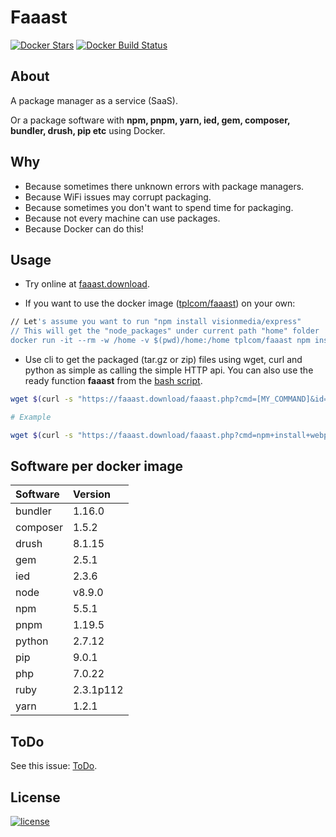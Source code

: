 # Faaast

[![Docker Stars](https://img.shields.io/docker/stars/tplcom/faaast.svg)]() [![Docker Build 
Status](https://img.shields.io/docker/build/tplcom/faaast.svg)](https://hub.docker.com/r/tplcom/faaast/builds/)

## About

A package manager as a service (SaaS).

Or a package software with **npm, pnpm, yarn, ied, gem, composer, bundler, drush, pip etc** using Docker.

## Why

- Because sometimes there unknown errors with package managers.
- Because WiFi issues may corrupt packaging.
- Because sometimes you don't want to spend time for packaging.
- Because not every machine can use packages.
- Because Docker can do this!

## Usage

- Try online at [faaast.download](https://faaast.download/?utm_source=github&utm_medium=browser&utm_campaign=github_repo).

- If you want to use the docker image ([tplcom/faaast](https://hub.docker.com/r/tplcom/faaast)) on
 your own:

```bash
// Let's assume you want to run "npm install visionmedia/express"
// This will get the "node_packages" under current path "home" folder
docker run -it --rm -w /home -v $(pwd)/home:/home tplcom/faaast npm install visionmedia/express

```

- Use cli to get the packaged (tar.gz or zip) files using wget, curl and python as simple as calling the simple HTTP api.
You can also use the ready function **faaast** from the [bash script](https://raw.githubusercontent.com/theodorosploumis/faaast/master/scripts/faaast). 

```bash
wget $(curl -s "https://faaast.download/faaast.php?cmd=[MY_COMMAND]&id=[RANDOM_20_LETTERS]&compress=tar.gz&api=true" | python -c 'import json,sys;obj=json.load(sys.stdin);print obj["'file'"]';)

# Example

wget $(curl -s "https://faaast.download/faaast.php?cmd=npm+install+webpack&id=ddddddddddeeeeeeeeee&api=1" | python -c 'import json,sys;obj=json.load(sys.stdin);print obj["'file'"]';)

```


## Software per docker image

| Software | Version |
| :---  |:--- |
| bundler | 1.16.0 |
| composer | 1.5.2 |
| drush | 8.1.15 |
| gem | 2.5.1 |
| ied | 2.3.6 |
| node | v8.9.0 |
| npm | 5.5.1 |
| pnpm | 1.19.5 |
| python | 2.7.12 |
| pip | 9.0.1 |
| php | 7.0.22 |
| ruby | 2.3.1p112 |
| yarn | 1.2.1 |

## ToDo

See this issue: [ToDo](https://github.com/theodorosploumis/faaast/issues/1).

## License

[![license](https://img.shields.io/github/license/theodorosploumis/faaast.svg)](LICENSE)
